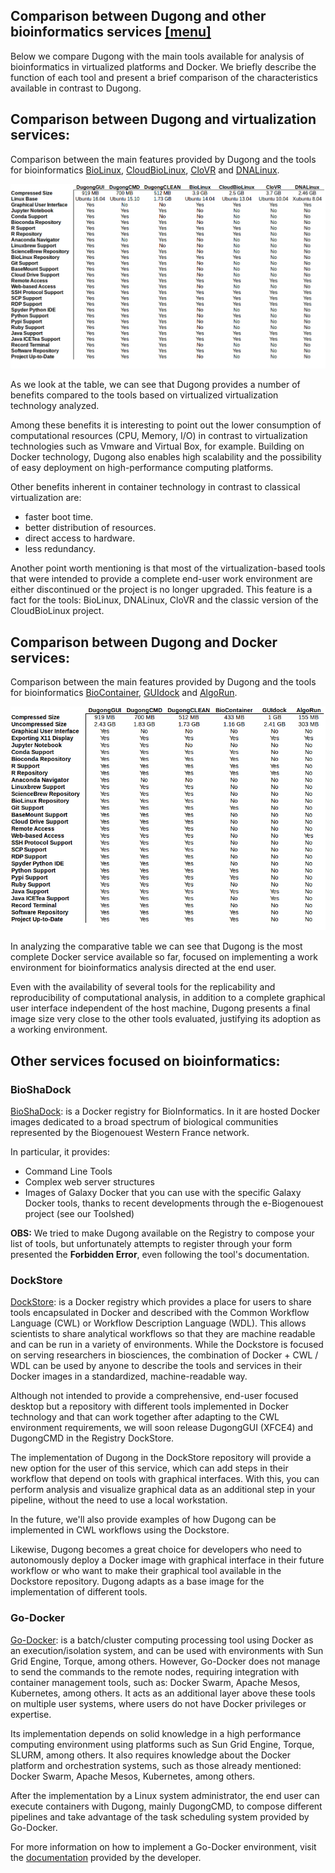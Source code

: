 ## Comparison between Dugong and other bioinformatics services <a name="DugongCompare" /> [[menu]](#menu)

Below we compare Dugong with the main tools available for analysis of bioinformatics in virtualized platforms and Docker. We briefly describe the function of each tool and present a brief comparison of the characteristics available in contrast to Dugong.

## Comparison between Dugong and virtualization services:

Comparison between the main features provided by Dugong and the tools for bioinformatics [BioLinux](http://environmentalomics.org/bio-linux/), [CloudBioLinux](http://cloudbiolinux.org/), [CloVR](http://clovr.org) and [DNALinux](http://www.dnalinux.com).

![Comparative](https://raw.githubusercontent.com/DugongBioinformatics/dugongbioinformatics.github.io/master/.misc/comparative_cloud.png)

As we look at the table, we can see that Dugong provides a number of benefits compared to the tools based on virtualized virtualization technology analyzed.

Among these benefits it is interesting to point out the lower consumption of computational resources (CPU, Memory, I/O) in contrast to virtualization technologies such as Vmware and Virtual Box, for example. Building on Docker technology, Dugong also enables high scalability and the possibility of easy deployment on high-performance computing platforms.

Other benefits inherent in container technology in contrast to classical virtualization are:

- faster boot time.
- better distribution of resources.
- direct access to hardware.
- less redundancy.

Another point worth mentioning is that most of the virtualization-based tools that were intended to provide a complete end-user work environment are either discontinued or the project is no longer upgraded. This feature is a fact for the tools: BioLinux, DNALinux, CloVR and the classic version of the CloudBioLinux project.

## Comparison between Dugong and Docker services:

Comparison between the main features provided by Dugong and the tools for bioinformatics [BioContainer](https://github.com/BioContainers), [GUIdock](https://github.com/WebDataScience/GUIdock) and [AlgoRun](https://github.com/algorun/algorun).

![Comparative](https://raw.githubusercontent.com/DugongBioinformatics/dugongbioinformatics.github.io/master/.misc/comparative_docker.png)

In analyzing the comparative table we can see that Dugong is the most complete Docker service available so far, focused on implementing a work environment for bioinformatics analysis directed at the end user.

Even with the availability of several tools for the replicability and reproducibility of computational analysis, in addition to a complete graphical user interface independent of the host machine, Dugong presents a final image size very close to the other tools evaluated, justifying its adoption as a working environment.

## Other services focused on bioinformatics:

### BioShaDock

[BioShaDock](https://docker-ui.genouest.org): is a Docker registry for BioInformatics. In it are hosted Docker images dedicated to a broad spectrum of biological communities represented by the Biogenouest Western France network.

In particular, it provides:

- Command Line Tools
- Complex web server structures
- Images of Galaxy Docker that you can use with the specific Galaxy Docker tools, thanks to recent developments through the e-Biogenouest project (see our Toolshed)

**OBS:** We tried to make Dugong available on the Registry to compose your list of tools, but unfortunately attempts to register through your form presented the **Forbidden Error**, even following the tool's documentation.

### DockStore

[DockStore](https://docker-ui.genouest.org): is a Docker registry which provides a place for users to share tools encapsulated in Docker and described with the Common Workflow Language (CWL) or Workflow Description Language (WDL). This allows scientists to share analytical workflows so that they are machine readable and can be run in a variety of environments. While the Dockstore is focused on serving researchers in biosciences, the combination of Docker + CWL / WDL can be used by anyone to describe the tools and services in their Docker images in a standardized, machine-readable way.

Although not intended to provide a comprehensive, end-user focused desktop but a repository with different tools implemented in Docker technology and that can work together after adapting to the CWL environment requirements, we will soon release DugongGUI (XFCE4) and DugongCMD in the Registry DockStore.

The implementation of Dugong in the DockStore repository will provide a new option for the user of this service, which can add steps in their workflow that depend on tools with graphical interfaces. With this, you can perform analysis and visualize graphical data as an additional step in your pipeline, without the need to use a local workstation.

In the future, we'll also provide examples of how Dugong can be implemented in CWL workflows using the Dockstore.

Likewise, Dugong becomes a great choice for developers who need to autonomously deploy a Docker image with graphical interface in their future workflow or who want to make their graphical tool available in the Dockstore repository. Dugong adapts as a base image for the implementation of different tools.

### Go-Docker

[Go-Docker](http://www.genouest.org/godocker/): is a batch/cluster computing processing tool using Docker as an execution/isolation system, and can be used with environments with Sun Grid Engine, Torque, among others. However, Go-Docker does not manage to send the commands to the remote nodes, requiring integration with container management tools, such as: Docker Swarm, Apache Mesos, Kubernetes, among others. It acts as an additional layer above these tools on multiple user systems, where users do not have Docker privileges or expertise.

Its implementation depends on solid knowledge in a high performance computing environment using platforms such as Sun Grid Engine, Torque, SLURM, among others. It also requires knowledge about the Docker platform and orchestration systems, such as those already mentioned: Docker Swarm, Apache Mesos, Kubernetes, among others.

After the implementation by a Linux system administrator, the end user can execute containers with Dugong, mainly DugongCMD, to compose different pipelines and take advantage of the task scheduling system provided by Go-Docker.

For more information on how to implement a Go-Docker environment, visit the [documentation](https://godocker.atlassian.net/wiki/spaces/GOD/overview) provided by the developer.
